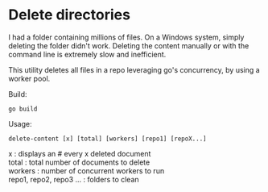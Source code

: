 # Delete directories

I had a folder containing millions of files. On a Windows system, simply deleting
the folder didn't work. Deleting the content manually or with the command line
is extremely slow and inefficient.

This utility deletes all files in a repo leveraging go's concurrency, by using
a worker pool.

Build:

```
go build
```

Usage:

```
delete-content [x] [total] [workers] [repo1] [repoX...]
```

x : displays an # every x deleted document  
total : total number of documents to delete  
workers : number of concurrent workers to run  
repo1, repo2, repo3 ... : folders to clean  
